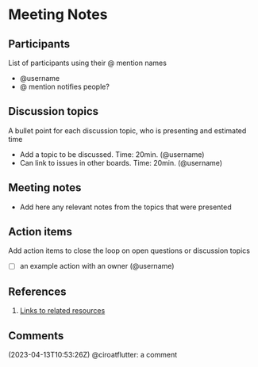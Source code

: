 # Meeting Notes

## Participants

List of participants using their @ mention names

- @username
- @ mention notifies people?

## Discussion topics

A bullet point for each discussion topic, who is presenting and estimated time

- Add a topic to be discussed. Time: 20min. (@username)
- Can link to issues in other boards. Time: 20min. (@username)

## Meeting notes

- Add here any relevant notes from the topics that were presented

## Action items

Add action items to close the loop on open questions or discussion topics

- [ ] an example action with an owner (@username)

## References

1. [Links to related resources](https://github.com)

## Comments
(2023-04-13T10:53:26Z) @ciroatflutter: a comment

